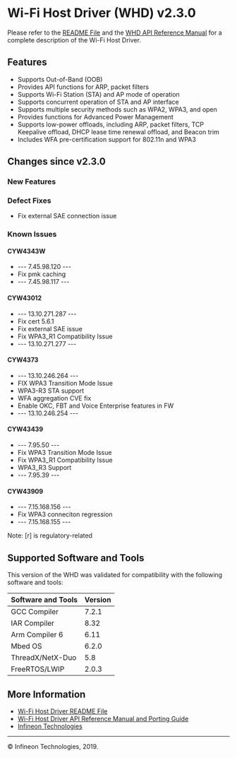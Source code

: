 # Wi-Fi Host Driver (WHD)  v2.3.0
Please refer to the [README File](./README.md) and the [WHD API Reference Manual](https://cypresssemiconductorco.github.io/wifi-host-driver/html/index.html) for a complete description of the Wi-Fi Host Driver.

## Features
* Supports Out-of-Band (OOB)
* Provides API functions for ARP, packet filters
* Supports Wi-Fi Station (STA) and AP mode of operation
* Supports concurrent operation of STA and AP interface
* Supports multiple security methods such as WPA2, WPA3, and open
* Provides functions for Advanced Power Management
* Supports low-power offloads, including ARP, packet filters, TCP Keepalive offload, DHCP lease time renewal offload, and Beacon trim
* Includes WFA pre-certification support for 802.11n and WPA3

## Changes since v2.3.0
### New Features

### Defect Fixes
* Fix external SAE connection issue

### Known Issues


#### CYW4343W
* --- 7.45.98.120 ---
* Fix pmk caching
* --- 7.45.98.117 ---

#### CYW43012
* --- 13.10.271.287 ---
* Fix cert 5.6.1
* Fix external SAE issue
* Fix WPA3_R1 Compatibility Issue
* --- 13.10.271.277 ---

#### CYW4373
* --- 13.10.246.264 ---
* FIX WPA3 Transition Mode Issue
* WPA3-R3 STA support
* WFA aggregation CVE fix
* Enable OKC, FBT and Voice Enterprise features in FW
* --- 13.10.246.254 ---

#### CYW43439
* --- 7.95.50 ---
* Fix WPA3 Transition Mode Issue
* Fix WPA3_R1 Compatibility Issue
* WPA3_R3 Support
* --- 7.95.39 ---

#### CYW43909
* --- 7.15.168.156 ---
* Fix WPA3 conneciton regression
* --- 7.15.168.155 ---

Note: [r] is regulatory-related

## Supported Software and Tools
This version of the WHD was validated for compatibility with the following software and tools:

| Software and Tools                                      | Version      |
| :---                                                    | :----        |
| GCC Compiler                                            | 7.2.1        |
| IAR Compiler                                            | 8.32         |
| Arm Compiler 6                                          | 6.11         |
| Mbed OS                                                 | 6.2.0        |
| ThreadX/NetX-Duo                                        | 5.8          |
| FreeRTOS/LWIP                                           | 2.0.3        |


## More Information
* [Wi-Fi Host Driver README File](./README.md)
* [Wi-Fi Host Driver API Reference Manual and Porting Guide](https://cypresssemiconductorco.github.io/wifi-host-driver/html/index.html)
* [Infineon Technologies](http://www.infineon.com)

---
© Infineon Technologies, 2019.
